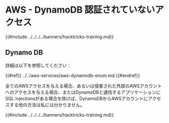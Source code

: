 # AWS - DynamoDB 認証されていないアクセス

{{#include ../../../../banners/hacktricks-training.md}}

## Dynamo DB

詳細は以下を参照してください：

{{#ref}}
../../aws-services/aws-dynamodb-enum.md
{{#endref}}

全てのAWSアクセスを与える場合、あるいは侵害された外部のAWSアカウントへのアクセスを与える場合、またはDynamoDBと通信するアプリケーションにSQL injectionsがある場合を除けば、DynamoDBからAWSアカウントにアクセスする他の方法は私には分かりません。

{{#include ../../../../banners/hacktricks-training.md}}
